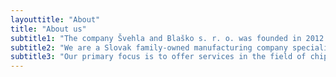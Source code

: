 ```yaml
---
layouttitle: "About"
title: "About us"
subtitle1: "The company Švehla and Blaško s. r. o. was founded in 2012 under the name Švehla s.r.o., while its history began as early as 1990. Through gradual development, the company transformed into its current form."
subtitle2: "We are a Slovak family-owned manufacturing company specializing in CNC machining and classical machining. Currently, we employ approximately 20 workers, and we have also welcomed recent graduates from secondary vocational schools to our team. Our production hall spans approximately 600 square meters, and an additional 600 square meters house our bulk material warehouse, sawmill, and other storage areas."
subtitle3: "Our primary focus is to offer services in the field of chip machining for various metals and plastics. We are committed to providing our customers with a comprehensive engineering service that includes welding, surface treatments, and other tailored services based on customer requirements."
---
```

